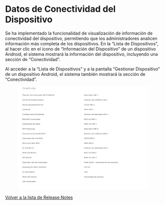 # Datos de Conectividad del Dispositivo

Se ha implementado la funcionalidad de visualización de información de conectividad del dispositivo, permitiendo que los administradores analicen información más completa de los dispositivos. En la “Lista de Dispositivos”, al hacer clic en el ícono de “Información del Dispositivo” de un dispositivo Android, el sistema mostrará la información del dispositivo, incluyendo una sección de “Conectividad”.

Al acceder a la “Lista de Dispositivos” y a la pantalla “Gestionar Dispositivo” de un dispositivo Android, el sistema también mostrará la sección de “Conectividad”.

<figure><img src="../../.gitbook/assets/image (219).png" alt=""><figcaption></figcaption></figure>

[Volver a la lista de Release Notes](broken-reference)
